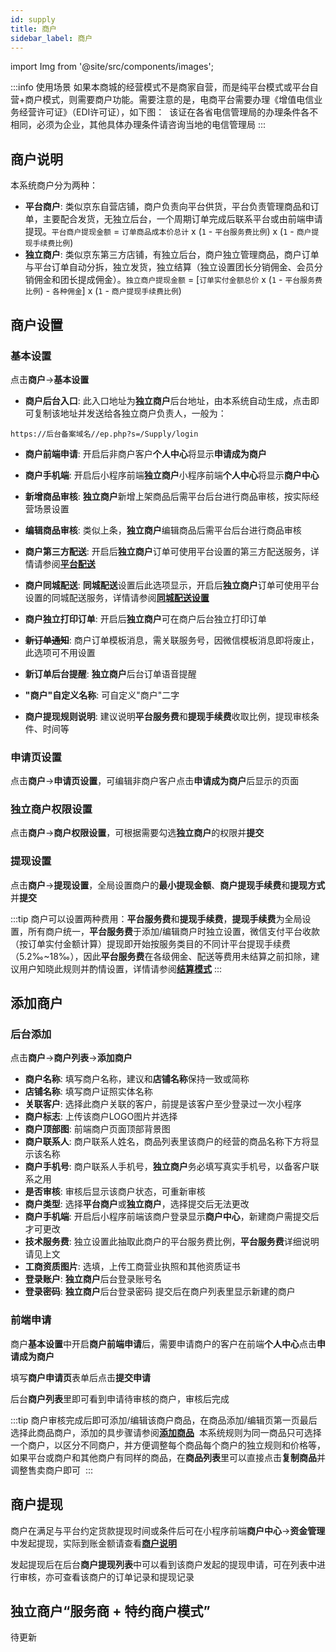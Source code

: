 ```yaml
---
id: supply
title: 商户
sidebar_label: 商户
---
```

import Img from '@site/src/components/images';

:::info 使用场景
如果本商城的经营模式不是商家自营，而是纯平台模式或平台自营+商户模式，则需要商户功能。需要注意的是，电商平台需要办理《增值电信业务经营许可证》（EDI许可证），如下图：
<Img i="operate-supply-1.png"/>
该证在各省电信管理局的办理条件各不相同，必须为企业，其他具体办理条件请咨询当地的电信管理局
:::

## 商户说明

本系统商户分为两种：
- **平台商户**: 类似京东自营店铺，商户负责向平台供货，平台负责管理商品和订单，主要配合发货，无独立后台，一个周期订单完成后联系平台或由前端申请提现。`平台商户提现金额` = `订单商品成本价总计` x (`1` - `平台服务费比例`) x (`1` - `商户提现手续费比例`)
- **独立商户**: 类似京东第三方店铺，有独立后台，商户独立管理商品，商户订单与平台订单自动分拆，独立发货，独立结算（独立设置团长分销佣金、会员分销佣金和团长提成佣金）。`独立商户提现金额` = [`订单实付金额总价`  x (`1` - `平台服务费比例`) - `各种佣金`] x (`1` - `商户提现手续费比例`)

## 商户设置

### 基本设置
点击**商户**->**基本设置**
<Img i="operate-supply-2.png"/>

- **商户后台入口**: 此入口地址为**独立商户**后台地址，由本系统自动生成，点击即可复制该地址并发送给各独立商户负责人，一般为：

~~~
https://后台备案域名//ep.php?s=/Supply/login
~~~

- **商户前端申请**: 开启后非商户客户**个人中心**将显示**申请成为商户**
  <Img i="operate-supply-3.png"/>

- **商户手机端**: 开启后小程序前端**独立商户**小程序前端**个人中心**将显示**商户中心**
  <Img i="operate-supply-4.png"/>

- **新增商品审核**: **独立商户**新增上架商品后需平台后台进行商品审核，按实际经营场景设置
- **编辑商品审核**: 类似上条，**独立商户**编辑商品后需平台后台进行商品审核
- **商户第三方配送**: 开启后**独立商户**订单可使用平台设置的第三方配送服务，详情请参阅[**平台配送**](/operate/goods.md)
- **商户同城配送**: **同城配送**设置后此选项显示，开启后**独立商户**订单可使用平台设置的同城配送服务，详情请参阅[**同城配送设置**](/operate/goods.md)
- **商户独立打印订单**: 开启后**独立商户**可在商户后台独立打印订单
- **~~新订单通知~~**: 商户订单模板消息，需关联服务号，因微信模板消息即将废止，此选项可不用设置
- **新订单后台提醒**: **独立商户**后台订单语音提醒
- **"商户"自定义名称**: 可自定义"商户"二字
- **商户提现规则说明**: 建议说明**平台服务费**和**提现手续费**收取比例，提现审核条件、时间等

### 申请页设置
点击**商户**->**申请页设置**，可编辑非商户客户点击**申请成为商户**后显示的页面
<Img i="operate-supply-5.png"/>

### 独立商户权限设置
点击**商户**->**商户权限设置**，可根据需要勾选**独立商户**的权限并**提交**
<Img i="operate-supply-6.png"/>

### 提现设置
点击**商户**->**提现设置**，全局设置商户的**最小提现金额**、**商户提现手续费**和**提现方式**并**提交**
<Img i="operate-supply-7.png"/>

:::tip
商户可以设置两种费用：**平台服务费**和**提现手续费**，**提现手续费**为全局设置，所有商户统一，**平台服务费**于添加/编辑商户时独立设置，微信支付平台收款（按订单实付金额计算）提现即开始按服务类目的不同计平台提现手续费（5.2‰~18‰），因此**平台服务费**在各级佣金、配送等费用未结算之前扣除，建议用户知晓此规则并酌情设置，详情请参阅[**结算模式**](/operate/goods.md)
:::

## 添加商户

### 后台添加
点击**商户**->**商户列表**->**添加商户**
<Img i="operate-supply-8.png"/>
<Img i="operate-supply-9.png"/>

- **商户名称**: 填写商户名称，建议和**店铺名称**保持一致或简称
- **店铺名称**: 填写商户证照实体名称
- **关联客户**: 选择此商户关联的客户，前提是该客户至少登录过一次小程序
- **商户标志**: 上传该商户LOGO图片并选择
- **商户顶部图**: 前端商户页面顶部背景图
- **商户联系人**: 商户联系人姓名，商品列表里该商户的经营的商品名称下方将显示该名称
- **商户手机号**: 商户联系人手机号，**独立商户**务必填写真实手机号，以备客户联系之用
- **是否审核**: 审核后显示该商户状态，可重新审核
- **商户类型**: 选择**平台商户**或**独立商户**，选择提交后无法更改
- **商户手机端**: 开启后小程序前端该商户登录显示**商户中心**，新建商户需提交后才可更改
- **技术服务费**: 独立设置此抽取此商户的平台服务费比例，**平台服务费**详细说明请见上文
- **工商资质图片**: 选填，上传工商营业执照和其他资质证书
- **登录账户**: **独立商户**后台登录账号名
- **登录密码**: **独立商户**后台登录密码
提交后在商户列表里显示新建的商户

### 前端申请
商户**基本设置**中开启**商户前端申请**后，需要申请商户的客户在前端**个人中心**点击**申请成为商户**
<Img i="operate-supply-3.png"/>
<Img i="operate-supply-10.png"/>

填写**商户申请页**表单后点击**提交申请**
<Img i="operate-supply-11.png"/>

后台**商户列表**里即可看到申请待审核的商户，审核后完成

:::tip
商户审核完成后即可添加/编辑该商户商品，在商品添加/编辑页第一页最后选择此商品商户，添加的具步骤请参阅[**添加商品**](/operate/goods.md)
<Img i="operate-supply-12.png"/>
本系统规则为同一商品只可选择一个商户，以区分不同商户，并方便调整每个商品每个商户的独立规则和价格等，如果平台或商户和其他商户有同样的商品，在**商品列表**里可以直接点击**复制商品**并调整售卖商户即可
<Img i="operate-supply-13.png"/>
:::

## 商户提现
商户在满足与平台约定货款提现时间或条件后可在小程序前端**商户中心**->**资金管理**中发起提现，实际到账金额请查看[**商户说明**](/operate/goods.md)
<Img i="operate-supply-14.png"/>

发起提现后在后台**商户提现列表**中可以看到该商户发起的提现申请，可在列表中进行审核，亦可查看该商户的订单记录和提现记录
<Img i="operate-supply-15.png"/>

## 独立商户“服务商 + 特约商户模式”
待更新


